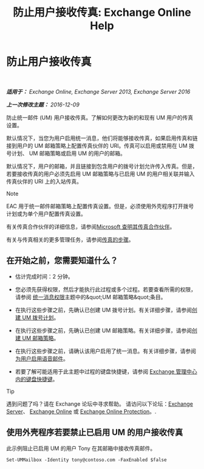﻿---
title: '防止用户接收传真: Exchange Online Help'
TOCTitle: 防止用户接收传真
ms:assetid: b5d022b9-043a-4324-87fb-074d5e2c2ca3
ms:mtpsurl: https://technet.microsoft.com/zh-cn/library/Bb201722(v=EXCHG.150)
ms:contentKeyID: 52061441
ms.date: 05/23/2018
mtps_version: v=EXCHG.150
ms.translationtype: MT
---

# 防止用户接收传真

 

_**适用于：** Exchange Online, Exchange Server 2013, Exchange Server 2016_

_**上一次修改主题：** 2016-12-09_

防止统一邮件 (UM) 用户接收传真。了解如何更改为新的和现有 UM 用户的传真设置。

默认情况下，当您为用户启用统一消息，他们将能够接收传真，如果启用传真和链接到用户的 UM 邮箱策略上配置传真伙伴的 URI。传真可以启用或禁用在 UM 拨号计划、 UM 邮箱策略或启用 UM 的用户的邮箱。

默认情况下，用户的邮箱，并且链接到包含用户的拨号计划允许传入传真。但是，若要接收传真的用户必须先启用 UM 邮箱策略与已启用 UM 的用户相关联并输入传真伙伴的 URI 上的入站传真。

> [!NOTE]  
> EAC 用于统一邮件邮箱策略上配置传真设置。但是，必须使用外壳程序打开拨号计划或为单个用户配置传真设置。


有关传真合作伙伴的详细信息，请参阅[Microsoft 查明其传真合作伙伴](https://go.microsoft.com/fwlink/?linkid=190238)。

有关与传真相关的更多管理任务，请参阅[传真的步骤](faxing-procedures-exchange-2013-help.md)。

## 在开始之前，您需要知道什么？

  - 估计完成时间：2 分钟。

  - 您必须先获得权限，然后才能执行此过程或多个过程。若要查看所需的权限，请参阅 [统一消息权限](unified-messaging-permissions-exchange-2013-help.md)主题中的\&quot;UM 邮箱策略\&quot;条目。

  - 在执行这些步骤之前，先确认已创建 UM 拨号计划。有关详细步骤，请参阅[创建 UM 拨号计划](create-a-um-dial-plan-exchange-2013-help.md)。

  - 在执行这些步骤之前，先确认已创建 UM 邮箱策略。有关详细步骤，请参阅[创建 UM 邮箱策略](create-a-um-mailbox-policy-exchange-2013-help.md)。

  - 在执行这些步骤之前，请确认该用户启用了统一消息。有关详细步骤，请参阅[为用户启用语音邮件](enable-a-user-for-voice-mail-exchange-2013-help.md)。

  - 若要了解可能适用于此主题中过程的键盘快捷键，请参阅 [Exchange 管理中心内的键盘快捷键](keyboard-shortcuts-in-the-exchange-admin-center-exchange-online-protection-help.md)。

> [!TIP]  
> 遇到问题了吗？请在 Exchange 论坛中寻求帮助。 请访问以下论坛：<a href="https://go.microsoft.com/fwlink/p/?linkid=60612">Exchange Server</a>、 <a href="https://go.microsoft.com/fwlink/p/?linkid=267542">Exchange Online</a> 或 <a href="https://go.microsoft.com/fwlink/p/?linkid=285351">Exchange Online Protection</a>。.


## 使用外壳程序若要禁止已启用 UM 的用户接收传真

此示例阻止已启用 UM 的用户 Tony 在其邮箱中接收传真邮件。

    Set-UMMailbox -Identity tony@contoso.com -FaxEnabled $false


